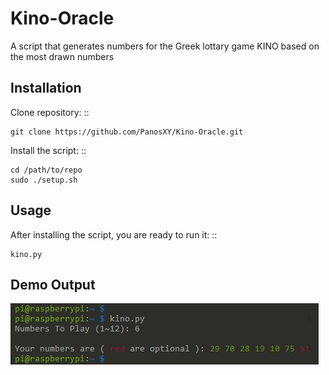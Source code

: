 # Kino-Oracle
A script that generates numbers for the Greek lottary game KINO based on the most drawn numbers

Installation
------------

Clone repository:
::

    git clone https://github.com/PanosXY/Kino-Oracle.git
    
Install the script:
::

    cd /path/to/repo
    sudo ./setup.sh
    
Usage
-----

After installing the script, you are ready to run it:
::

    kino.py
    
Demo Output
-----------

![demo](https://github.com/PanosXY/Kino-Oracle/blob/master/demo.JPG)
